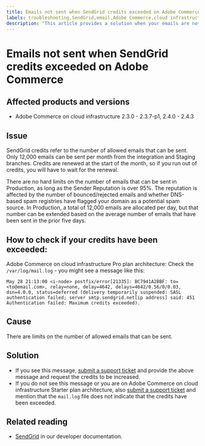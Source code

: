 ```yaml
---
title: Emails not sent when SendGrid credits exceeded on Adobe Commerce
labels: troubleshooting,SendGrid,email,Adobe Commerce,cloud infrastructure,Pro,Starter,Magento,2.3.0,2.3.1,2.3.2,2.3.3,2.3.2-p2,2.3.4,2.3.3-p1,2.3.5,2.3.4-p2,2.3.5-p1,2.3.5-p2,2.3.6,2.3.6-p1,2.3.7,2.3.7-p1,2.4.0,2.4.0-p1,2.4.1,2.4.1-p1,2.4.2,2.4.2-p1,2.4.2-p2,2.4.3
description: "This article provides a solution when your emails are not being sent because you have exceeded your SendGrid credits limit on Adobe Commerce."
---
```


# Emails not sent when SendGrid credits exceeded on Adobe Commerce

## Affected products and versions

* Adobe Commerce on cloud infrastructure 2.3.0 - 2.3.7-p1, 2.4.0 - 2.4.3

## Issue

SendGrid credits refer to the number of allowed emails that can be sent. Only 12,000 emails can be sent per month from the integration and Staging branches. Credits are renewed at the start of the month, so if you run out of credits, you will have to wait for the renewal.

There are no hard limits on the number of emails that can be sent in Production, as long as the Sender Reputation is over 95%. The reputation is affected by the number of bounced/rejected emails and whether DNS-based spam registries have flagged your domain as a potential spam source. In Production, a total of 12,000 emails are allocated per day, but that number can be extended based on the average number of emails that have been sent in the prior five days.

## How to check if your credits have been exceeded:

Adobe Commerce on cloud infrastructure Pro plan architecture: Check the `/var/log/mail.log` - you might see a message like this:

`May 28 21:13:00 <i-node> postfix/error[21335]: BC7941A2BBF: to=<to@email.com>, relay=none, delay=4642, delays=4642/0.56/0/0.03, dsn=4.0.0, status=deferred (delivery temporarily suspended: SASL authentication failed; server smtp.sendgrid.net[ip address] said: 451 Authentication failed: Maximum credits exceeded).`

## Cause

There are limits on the number of allowed emails that can be sent.

## Solution

* If you see this message, [submit a support ticket](https://support.magento.com/hc/en-us/articles/360000913794#submit-ticket) and provide the above message and request the credits to be increased.
* If you do not see this message or you are on Adobe Commerce on cloud infrastructure Starter plan architecture, also [submit a support ticket](https://support.magento.com/hc/en-us/articles/360000913794#submit-ticket) and mention that the `mail.log` file does not indicate that the credits have been exceeded.

## Related reading

* [SendGrid](https://devdocs.magento.com/cloud/project/sendgrid.html) in our developer documentation.